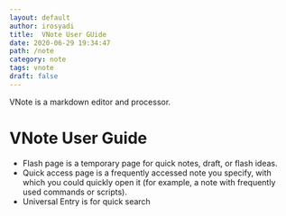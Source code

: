 ```yaml
---
layout: default
author: irosyadi
title:  VNote User GUide
date: 2020-06-29 19:34:47
path: /note
category: note
tags: vnote
draft: false
---
```


VNote is a markdown editor and processor.

# VNote User Guide

- Flash page is a temporary page for quick notes, draft, or flash ideas. 
- Quick access page is a frequently accessed note you specify, with which you could quickly open it (for example, a note with frequently used commands or scripts).
- Universal Entry is for quick search
